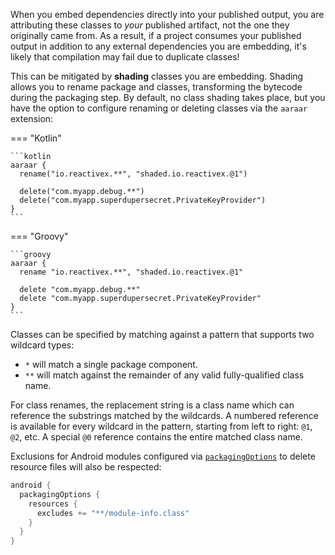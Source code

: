 When you embed dependencies directly into your published output, you are attributing these classes to _your_ published
artifact, not the one they originally came from. As a result, if a project consumes your published output in addition to
any external dependencies you are embedding, it's likely that compilation may fail due to duplicate classes!

This can be mitigated by **shading** classes you are embedding. Shading allows you to rename package and classes,
transforming the bytecode during the packaging step. By default, no class shading takes place, but you have the option
to configure renaming or deleting classes via the `aaraar` extension:

=== "Kotlin"

    ```kotlin
    aaraar {
      rename("io.reactivex.**", "shaded.io.reactivex.@1")

      delete("com.myapp.debug.**")
      delete("com.myapp.superdupersecret.PrivateKeyProvider")
    }
    ```

=== "Groovy"

    ```groovy
    aaraar {
      rename "io.reactivex.**", "shaded.io.reactivex.@1"

      delete "com.myapp.debug.**"
      delete "com.myapp.superdupersecret.PrivateKeyProvider"
    }
    ```

Classes can be specified by matching against a pattern that supports two wildcard types:

- `*` will match a single package component.
- `**` will match against the remainder of any valid fully-qualified class name.

For class renames, the replacement string is a class name which can reference the substrings matched by the wildcards.
A numbered reference is available for every wildcard in the pattern, starting from left to right: `@1`, `@2`, etc.
A special `@0` reference contains the entire matched class name.

Exclusions for Android modules configured via
[`packagingOptions`](https://developer.android.com/reference/tools/gradle-api/com/android/build/api/dsl/PackagingOptions)
to delete resource files will also be respected:

```kotlin
android {
  packagingOptions {
    resources {
      excludes += "**/module-info.class"
    }
  }
}
```
